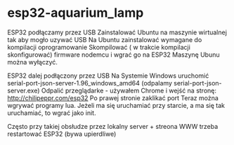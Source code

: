 # esp32-aquarium_lamp
ESP32 podłączamy przez USB
Zainstalować Ubuntu na maszynie wirtualnej tak aby mogło uzywać USB
Na Ubuntu zainstalować wymagane do kompilacji oprogramowanie
Skompilować ( w trakcie kompilacji skonfigurować) firmware nodemcu i wgrać go na ESP32
Maszynę Ubunu można wyłączyć.

ESP32 dalej podłączony przez USB
Na Systemie Windows uruchomić serial-port-json-server-1.96_windows_amd64 (odpalamy serial-port-json-server.exe)
Odpalić przeglądarke - używałem Chrome i wejść na stronę: http://chilipeppr.com/esp32
Po prawej stronie zaklikać port
Teraz można wgrywać programy lua. Jeżeli ma się uruchamiać przy starcie, a ma się tak uruchamiać, to wgrać jako init.

Często przy takiej obsłudze przez lokalny server + streona WWW trzeba restartować ESP32 (bywa upierdliwe)



